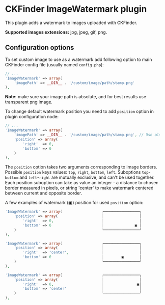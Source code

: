 CKFinder ImageWatermark plugin
==============================

This plugin adds a watermark to images uploaded with CKFinder.

**Supported images extensions:** jpg, jpeg, gif, png.

## Configuration options

To set custom image to use as a watermark add following option to main CKFinder config file (usually named `config.php`):

```php
// ...
'ImageWatermark' => array(
    'imagePath' => __DIR__ . '/custom/image/path/stamp.png'
),
```

**Note:** make sure your image path is absolute, and for best results use transparent png image.


To change default watermark position you need to add `position` option in plugin configuration node:

```php
// ...
'ImageWatermark' => array(
    'imagePath' => __DIR__ . '/custom/image/path/stamp.png', // Use also custom image
    'position' => array(
        'right'  => 0,
        'bottom' => 0
    )
),
```

The `position` option takes two arguments corresponding to image borders. Possible `position` keys values:
`top`, `right`, `bottom`, `left`. Suboptions `top`-`bottom` and `left`-`right` are mutually exclusive, and can't
be used together. Each position suboption can take as value an integer - a distance to chosen border measured in
pixels, or string 'center' to make watermark centered between current and opposite border.


A few examples of watermark (▣) position for used `position` option:

```php
'ImageWatermark' => array(                  ┌────────────────┐
    'position' => array(                    │                │
        'right'  => 0,                      │                │
        'bottom' => 0                       │              ▣ │
    )                                       └────────────────┘
),
```


```php
'ImageWatermark' => array(                  ┌────────────────┐
    'position' => array(                    │                │
        'right'  => 'center',               │                │
        'bottom' => 0                       │        ▣       │
    )                                       └────────────────┘
),
```

```php
'ImageWatermark' => array(                  ┌────────────────┐
    'position' => array(                    │                │
        'right'  => 0,                      │               ▣│
        'bottom' => 'center'                │                │
    )                                       └────────────────┘
),
```